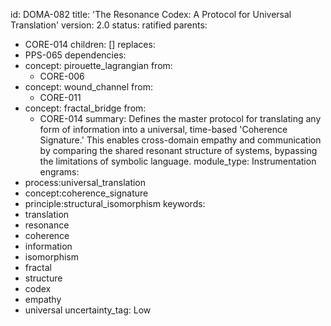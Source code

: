 id: DOMA-082
title: 'The Resonance Codex: A Protocol for Universal Translation'
version: 2.0
status: ratified
parents:
- CORE-014
children: []
replaces:
- PPS-065
dependencies:
- concept: pirouette_lagrangian
  from:
  - CORE-006
- concept: wound_channel
  from:
  - CORE-011
- concept: fractal_bridge
  from:
  - CORE-014
summary: Defines the master protocol for translating any form of information into
  a universal, time-based 'Coherence Signature.' This enables cross-domain empathy
  and communication by comparing the shared resonant structure of systems, bypassing
  the limitations of symbolic language.
module_type: Instrumentation
engrams:
- process:universal_translation
- concept:coherence_signature
- principle:structural_isomorphism
keywords:
- translation
- resonance
- coherence
- information
- isomorphism
- fractal
- structure
- codex
- empathy
- universal
uncertainty_tag: Low
